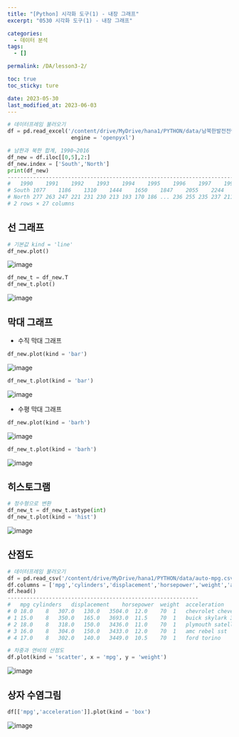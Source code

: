 ```yaml
---
title: "[Python] 시각화 도구(1) - 내장 그래프"
excerpt: "0530 시각화 도구(1) - 내장 그래프"

categories:
  - 데이터 분석
tags:
  - []

permalink: /DA/lesson3-2/

toc: true
toc_sticky: ture

date: 2023-05-30
last_modified_at: 2023-06-03
---
```


```python
# 데이터프레임 불러오기
df = pd.read_excel('/content/drive/MyDrive/hana1/PYTHON/data/남북한발전전력량.xlsx', 
                    engine = 'openpyxl')

# 남한과 북한 합계, 1990~2016
df_new = df.iloc[[0,5],2:]
df_new.index = ['South','North']
print(df_new)
------------------------------------------------------------------------------------------------------------------------------------------------------------------------------------
# 	1990	1991	1992	1993	1994	1995	1996	1997	1998	1999	...	2007	2008	2009	2010	2011	2012	2013	2014	2015	2016
# South	1077	1186	1310	1444	1650	1847	2055	2244	2153	2393	...	4031	4224	4336	4747	4969	5096	5171	5220	5281	5404
# North	277	263	247	221	231	230	213	193	170	186	...	236	255	235	237	211	215	221	216	190	239
# 2 rows × 27 columns
```

## 선 그래프
```python
# 기본값 kind = 'line'
df_new.plot()
```
![image](https://github.com/JS042/cs231n/assets/84077022/c6c23cef-f67f-4da5-a3a1-dd9b3152f817)

```python
df_new_t = df_new.T
df_new_t.plot()
```
![image](https://github.com/JS042/cs231n/assets/84077022/ffd8b198-eb83-4252-a4db-fcdc919b362c)


## 막대 그래프

- 수직 막대 그래프  

```python
df_new.plot(kind = 'bar')
```
![image](https://github.com/JS042/cs231n/assets/84077022/25f9e321-7f20-4435-b35f-0a85f98261d2)

```python
df_new_t.plot(kind = 'bar')
```
![image](https://github.com/JS042/cs231n/assets/84077022/35f4f7c0-bce2-4351-891a-ef89c81436ec)

- 수평 막대 그래프

```python
df_new.plot(kind = 'barh')
```
![image](https://github.com/JS042/cs231n/assets/84077022/c21f2010-5654-4451-af22-f3af49bea3a5)

```python
df_new_t.plot(kind = 'barh')
```

![image](https://github.com/JS042/cs231n/assets/84077022/7dfe1728-3653-495e-9d91-52fc347e8078)

## 히스토그램

```python
# 정수형으로 변환
df_new_t = df_new_t.astype(int)
df_new_t.plot(kind = 'hist')
```
![image](https://github.com/JS042/cs231n/assets/84077022/a42cda06-1938-4225-b8ac-0434fa447f8c)

## 산점도

```python
# 데이터프레임 불러오기
df = pd.read_csv('/content/drive/MyDrive/hana1/PYTHON/data/auto-mpg.csv', header = None)
df.columns = ['mpg','cylinders','displacement','horsepower','weight','acceleration','model_year','origin','car_name']
df.head()
------------------------------------------------------------
# 	mpg	cylinders	displacement	horsepower	weight	acceleration	model_year	origin	car_name
# 0	18.0	8	307.0	130.0	3504.0	12.0	70	1	chevrolet chevelle malibu
# 1	15.0	8	350.0	165.0	3693.0	11.5	70	1	buick skylark 320
# 2	18.0	8	318.0	150.0	3436.0	11.0	70	1	plymouth satellite
# 3	16.0	8	304.0	150.0	3433.0	12.0	70	1	amc rebel sst
# 4	17.0	8	302.0	140.0	3449.0	10.5	70	1	ford torino
```

```python
# 차중과 연비의 산점도
df.plot(kind = 'scatter', x = 'mpg', y = 'weight')
```
![image](https://github.com/JS042/cs231n/assets/84077022/81cc2d1b-e43d-4cbf-a3b9-b01cd353e943)


## 상자 수염그림

```python
df[['mpg','acceleration']].plot(kind = 'box')
```
![image](https://github.com/JS042/cs231n/assets/84077022/f389c392-2e30-42f3-bd30-db5871231ed2)
